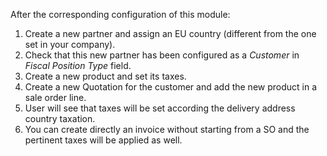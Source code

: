 After the corresponding configuration of this module:

1.  Create a new partner and assign an EU country (different from the
    one set in your company).
2.  Check that this new partner has been configured as a *Customer* in
    *Fiscal Position Type* field.
3.  Create a new product and set its taxes.
4.  Create a new Quotation for the customer and add the new product in a
    sale order line.
5.  User will see that taxes will be set according the delivery address
    country taxation.
6.  You can create directly an invoice without starting from a SO and
    the pertinent taxes will be applied as well.
